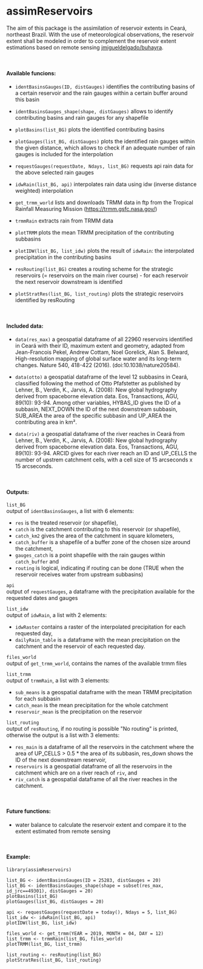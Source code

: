 # assimReservoirs

The aim of this package is the assimilation of reservoir extents in Ceará, northeast Brazil. 
With the use of meteorological observations, the reservoir extent shall be modeled in order to complement the reservoir extent estimations based on remote sensing [jmigueldelgado/buhayra](https://github.com/jmigueldelgado/buhayra). 

<br>

#### Available funcions:

- ```identBasinsGauges(ID, distGauges)``` identifies the contributing basins of a certain reservoir and the rain gauges within a certain buffer around this basin

- ```identBasinsGauges_shape(shape, distGauges)``` allows to identify contributing basins and rain gauges for any shapefile

- ```plotBasins(list_BG)``` plots the identified contributing basins

- ```plotGauges(list_BG, distGauges)``` plots the identified rain gauges within the given distance, which allows to check if an adequate number of rain gauges is included for the interpolation 

- ```requestGauges(requestDate, Ndays, list_BG)``` requests api rain data for the above selected rain gauges

- ```idwRain(list_BG, api)``` interpolates rain data using idw (inverse distance weighted) interpolation

- ```get_trmm_world``` lists and downloads TRMM data in ftp from the Tropical Rainfall Measuring Mission (https://trmm.gsfc.nasa.gov/)

- ```trmmRain``` extracts rain from TRMM data

- ```plotTRMM``` plots the mean TRMM precipitation of the contributing subbasins

- ```plotIDW(list_BG, list_idw)``` plots the result of ```idwRain```: the interpolated precipitation in the contributing basins

- ```resRouting(list_BG)``` creates a routing scheme for the strategic reservoirs (= reservoirs on the main river course) - for each reservoir the next reservoir downstream is identified

- ```plotStratRes(list_BG, list_routing)``` plots the strategic reservoirs identified by resRouting

<br>

#### Included data:
- ```data(res_max)``` a geospatial dataframe of all 22960 reservoirs identified in Ceará with their ID, maximum extent and geometry, adapted from  Jean-Francois Pekel, Andrew Cottam, Noel Gorelick, Alan S. Belward, High-resolution mapping of global surface water and its long-term changes. Nature 540, 418-422 (2016). (doi:10.1038/nature20584).

- ```data(otto)``` a geospatial dataframe of the level 12 subbasins in  Ceará, classified following the method of Otto Pfafstetter as published by Lehner, B., Verdin, K., Jarvis, A. (2008): New global hydrography derived from spaceborne elevation data. Eos, Transactions, AGU, 89(10): 93-94. Among other variables, HYBAS_ID gives the ID of a subbasin, NEXT_DOWN the ID of the next downstream subbasin, SUB_AREA the area of the specific subbasin and UP_AREA the contributing area in km².

- ```data(riv)``` a geospatial dataframe of the river reaches in Ceará from Lehner, B., Verdin, K., Jarvis, A. (2008): New global hydrography derived from spaceborne elevation data. Eos, Transactions, AGU, 89(10): 93-94. ARCID gives for each river reach an ID and UP_CELLS the number of upstrem catchment cells, with a cell size of 15 arcseconds x 15 arcseconds. 

<br>

#### Outputs:

```list_BG``` <br>
output of ```identBasinsGauges```, a list with 6 elements:

- ```res``` is the treated reservoir (or shapefile), 
- ```catch``` is the catchment contributing to this reservoir (or shapefile), 
- ```catch_km2``` gives the area of the catchment in square kilometers,
- ```catch_buffer``` is a shapefile of a buffer zone of the chosen size around the catchment, 
- ```gauges_catch``` is a point shapefile with the rain gauges within ```catch_buffer``` and 
- ```routing``` is logical, indicating if routing can be done (TRUE when the reservoir receives water from upstream subbasins)

```api``` <br>
output of ```requestGauges```, a dataframe with the precipitation available for the requested dates and gauges

```list_idw``` <br>
output of ```idwRain```, a list with 2 elements:

- ```idwRaster``` contains a raster of the interpolated precipitation for each requested day, 
- ```dailyRain_table``` is a dataframe with the mean precipitation on the catchment and the reservoir of each requested day.

```files_world```<br>
output of ```get_trmm_world```, contains the names of the available trmm files

```list_trmm```<br>
output of ```trmmRain```, a list with 3 elements:

- ```sub_means``` is a geospatial dataframe with the mean TRMM precipitation for each subbasin
- ```catch_mean``` is the mean precipitation for the whole catchment
- ```reservoir_mean``` is the precipitation on the reservoir

```list_routing``` <br>
output of ```resRouting```, if no routing is possible "No routing" is printed, otherwise the output is a list with 3 elements: 

- ```res_main``` is a dataframe of all the reservoirs in the catchment where the area of UP_CELLS > 0.5 * the area of its subbasin, res_down shows the ID of the next downstream reservoir, 
- ```reservoirs``` is a geospatial dataframe of all the reservoirs in the catchment which are on a river reach of ```riv```, and 
- ```riv_catch``` is a geospatial dataframe of all the river reaches in the catchment.

<br>

#### Future functions:

- water balance to calculate the reservoir extent and compare it to the extent estimated from remote sensing

<br>

#### Example:

```
library(assimReservoirs)

list_BG <- identBasinsGauges(ID = 25283, distGauges = 20)
list_BG <- identBasinsGauges_shape(shape = subset(res_max, id_jrc==49301), distGauges = 20)
plotBasins(list_BG)
plotGauges(list_BG, distGauges = 20)

api <- requestGauges(requestDate = today(), Ndays = 5, list_BG)
list_idw <- idwRain(list_BG, api)
plotIDW(list_BG, list_idw)

files_world <- get_trmm(YEAR = 2019, MONTH = 04, DAY = 12)
list_trmm <- trmmRain(list_BG, files_world)
plotTRMM(list_BG, list_trmm)

list_routing <- resRouting(list_BG)
plotStratRes(list_BG, list_routing)
```
<br>

